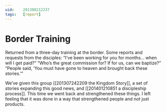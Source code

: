 ```yaml
---
uid:	201308212237
tags:	[report]
---
```


# Border Training

Returned from a three-day training at the border. Some reports and requests from the disciples: “I’ve been working for you for months… when will I get paid?” “Who’s the great commission for? If for us, can we baptize?” “People said, ‘You must have gone to heaven and brought back these stories.’”

We’ve given this group [[201307242209 the Kingdom Story]], a set of stories expanding this good news, and [[201401210851 a discipleship process]]. This time we went back and strengthened these things. I left feeling that it was done in a way that strengthened people and not just products.
